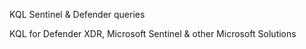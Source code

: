 KQL Sentinel & Defender queries

KQL for Defender XDR, Microsoft Sentinel & other Microsoft Solutions
